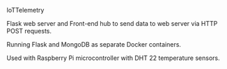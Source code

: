 IoTTelemetry

Flask web server and Front-end hub to send data to web server via HTTP POST requests. 

Running Flask and MongoDB as separate Docker containers.

Used with Raspberry Pi microcontroller with DHT 22 temperature sensors.
